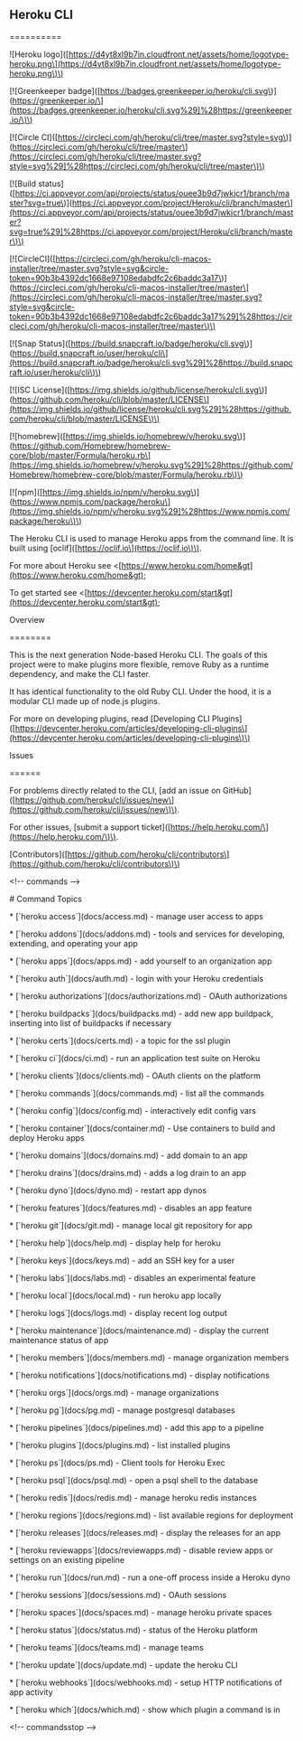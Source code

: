 ## Heroku CLI

==========

!\[Heroku logo\]\([https://d4yt8xl9b7in.cloudfront.net/assets/home/logotype-heroku.png\](https://d4yt8xl9b7in.cloudfront.net/assets/home/logotype-heroku.png\)\)

\[!\[Greenkeeper badge\]\([https://badges.greenkeeper.io/heroku/cli.svg\)\]\(https://greenkeeper.io/\](https://badges.greenkeeper.io/heroku/cli.svg%29]%28https://greenkeeper.io/\)\)

\[!\[Circle CI\]\([https://circleci.com/gh/heroku/cli/tree/master.svg?style=svg\)\]\(https://circleci.com/gh/heroku/cli/tree/master\](https://circleci.com/gh/heroku/cli/tree/master.svg?style=svg%29]%28https://circleci.com/gh/heroku/cli/tree/master\)\)

\[!\[Build status\]\([https://ci.appveyor.com/api/projects/status/ouee3b9d7jwkjcr1/branch/master?svg=true\)\]\(https://ci.appveyor.com/project/Heroku/cli/branch/master\](https://ci.appveyor.com/api/projects/status/ouee3b9d7jwkjcr1/branch/master?svg=true%29]%28https://ci.appveyor.com/project/Heroku/cli/branch/master\)\)

\[!\[CircleCI\]\([https://circleci.com/gh/heroku/cli-macos-installer/tree/master.svg?style=svg&circle-token=90b3b4392dc1668e97108edabdfc2c6baddc3a17\)\]\(https://circleci.com/gh/heroku/cli-macos-installer/tree/master\](https://circleci.com/gh/heroku/cli-macos-installer/tree/master.svg?style=svg&circle-token=90b3b4392dc1668e97108edabdfc2c6baddc3a17%29]%28https://circleci.com/gh/heroku/cli-macos-installer/tree/master\)\)

\[!\[Snap Status\]\([https://build.snapcraft.io/badge/heroku/cli.svg\)\]\(https://build.snapcraft.io/user/heroku/cli\](https://build.snapcraft.io/badge/heroku/cli.svg%29]%28https://build.snapcraft.io/user/heroku/cli\)\)

\[!\[ISC License\]\([https://img.shields.io/github/license/heroku/cli.svg\)\]\(https://github.com/heroku/cli/blob/master/LICENSE\](https://img.shields.io/github/license/heroku/cli.svg%29]%28https://github.com/heroku/cli/blob/master/LICENSE\)\)

\[!\[homebrew\]\([https://img.shields.io/homebrew/v/heroku.svg\)\]\(https://github.com/Homebrew/homebrew-core/blob/master/Formula/heroku.rb\](https://img.shields.io/homebrew/v/heroku.svg%29]%28https://github.com/Homebrew/homebrew-core/blob/master/Formula/heroku.rb\)\)

\[!\[npm\]\([https://img.shields.io/npm/v/heroku.svg\)\]\(https://www.npmjs.com/package/heroku\](https://img.shields.io/npm/v/heroku.svg%29]%28https://www.npmjs.com/package/heroku\)\)

The Heroku CLI is used to manage Heroku apps from the command line. It is built using \[oclif\]\([https://oclif.io\](https://oclif.io\)\).

For more about Heroku see &lt;[https://www.heroku.com/home&gt](https://www.heroku.com/home&gt);

To get started see &lt;[https://devcenter.heroku.com/start&gt](https://devcenter.heroku.com/start&gt);

Overview

========

This is the next generation Node-based Heroku CLI.  The goals of this project were to make plugins more flexible, remove Ruby as a runtime dependency, and make the CLI faster.

It has identical functionality to the old Ruby CLI. Under the hood, it is a modular CLI made up of node.js plugins.

For more on developing plugins, read \[Developing CLI Plugins\]\([https://devcenter.heroku.com/articles/developing-cli-plugins\](https://devcenter.heroku.com/articles/developing-cli-plugins\)\)

Issues

======

For problems directly related to the CLI, \[add an issue on GitHub\]\([https://github.com/heroku/cli/issues/new\](https://github.com/heroku/cli/issues/new\)\).

For other issues, \[submit a support ticket\]\([https://help.heroku.com/\](https://help.heroku.com/\)\).

\[Contributors\]\([https://github.com/heroku/cli/contributors\](https://github.com/heroku/cli/contributors\)\)

&lt;!-- commands --&gt;

\# Command Topics

\* \[\`heroku access\`\]\(docs/access.md\) - manage user access to apps

\* \[\`heroku addons\`\]\(docs/addons.md\) - tools and services for developing, extending, and operating your app

\* \[\`heroku apps\`\]\(docs/apps.md\) - add yourself to an organization app

\* \[\`heroku auth\`\]\(docs/auth.md\) - login with your Heroku credentials

\* \[\`heroku authorizations\`\]\(docs/authorizations.md\) - OAuth authorizations

\* \[\`heroku buildpacks\`\]\(docs/buildpacks.md\) - add new app buildpack, inserting into list of buildpacks if necessary

\* \[\`heroku certs\`\]\(docs/certs.md\) - a topic for the ssl plugin

\* \[\`heroku ci\`\]\(docs/ci.md\) - run an application test suite on Heroku

\* \[\`heroku clients\`\]\(docs/clients.md\) - OAuth clients on the platform

\* \[\`heroku commands\`\]\(docs/commands.md\) - list all the commands

\* \[\`heroku config\`\]\(docs/config.md\) - interactively edit config vars

\* \[\`heroku container\`\]\(docs/container.md\) - Use containers to build and deploy Heroku apps

\* \[\`heroku domains\`\]\(docs/domains.md\) - add domain to an app

\* \[\`heroku drains\`\]\(docs/drains.md\) - adds a log drain to an app

\* \[\`heroku dyno\`\]\(docs/dyno.md\) - restart app dynos

\* \[\`heroku features\`\]\(docs/features.md\) - disables an app feature

\* \[\`heroku git\`\]\(docs/git.md\) - manage local git repository for app

\* \[\`heroku help\`\]\(docs/help.md\) - display help for heroku

\* \[\`heroku keys\`\]\(docs/keys.md\) - add an SSH key for a user

\* \[\`heroku labs\`\]\(docs/labs.md\) - disables an experimental feature

\* \[\`heroku local\`\]\(docs/local.md\) - run heroku app locally

\* \[\`heroku logs\`\]\(docs/logs.md\) - display recent log output

\* \[\`heroku maintenance\`\]\(docs/maintenance.md\) - display the current maintenance status of app

\* \[\`heroku members\`\]\(docs/members.md\) - manage organization members

\* \[\`heroku notifications\`\]\(docs/notifications.md\) - display notifications

\* \[\`heroku orgs\`\]\(docs/orgs.md\) - manage organizations

\* \[\`heroku pg\`\]\(docs/pg.md\) - manage postgresql databases

\* \[\`heroku pipelines\`\]\(docs/pipelines.md\) - add this app to a pipeline

\* \[\`heroku plugins\`\]\(docs/plugins.md\) - list installed plugins

\* \[\`heroku ps\`\]\(docs/ps.md\) - Client tools for Heroku Exec

\* \[\`heroku psql\`\]\(docs/psql.md\) - open a psql shell to the database

\* \[\`heroku redis\`\]\(docs/redis.md\) - manage heroku redis instances

\* \[\`heroku regions\`\]\(docs/regions.md\) - list available regions for deployment

\* \[\`heroku releases\`\]\(docs/releases.md\) - display the releases for an app

\* \[\`heroku reviewapps\`\]\(docs/reviewapps.md\) - disable review apps or settings on an existing pipeline

\* \[\`heroku run\`\]\(docs/run.md\) - run a one-off process inside a Heroku dyno

\* \[\`heroku sessions\`\]\(docs/sessions.md\) - OAuth sessions

\* \[\`heroku spaces\`\]\(docs/spaces.md\) - manage heroku private spaces

\* \[\`heroku status\`\]\(docs/status.md\) - status of the Heroku platform

\* \[\`heroku teams\`\]\(docs/teams.md\) - manage teams

\* \[\`heroku update\`\]\(docs/update.md\) - update the heroku CLI

\* \[\`heroku webhooks\`\]\(docs/webhooks.md\) - setup HTTP notifications of app activity

\* \[\`heroku which\`\]\(docs/which.md\) - show which plugin a command is in

&lt;!-- commandsstop --&gt;

  

